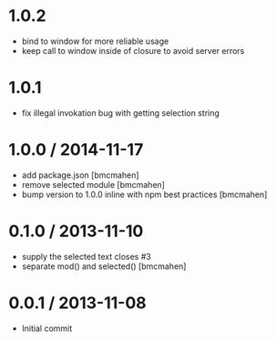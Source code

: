 1.0.2
==================
* bind to window for more reliable usage
* keep call to window inside of closure to avoid server errors

1.0.1
==================
 * fix illegal invokation bug with getting selection string

1.0.0 / 2014-11-17
==================
 * add package.json [bmcmahen]
 * remove selected module [bmcmahen]
 * bump version to 1.0.0 inline with npm best practices [bmcmahen]

0.1.0 / 2013-11-10
==================

 * supply the selected text closes #3
 * separate mod() and selected() [bmcmahen]

0.0.1 / 2013-11-08
==================

 * Initial commit
